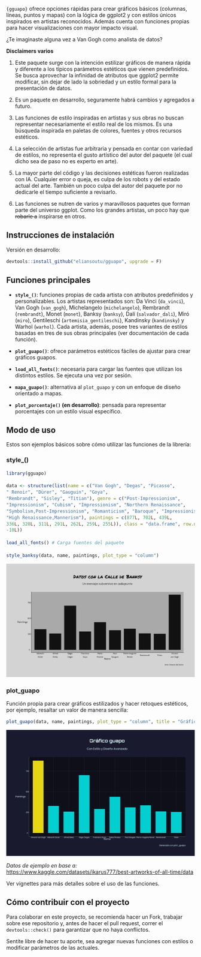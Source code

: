 
`{gguapo}` ofrece opciones rápidas para crear gráficos básicos (columnas, líneas, puntos y mapas) con la lógica de ggplot2 y con estilos únicos inspirados en artistas reconocidos. Además cuenta con funciones propias para hacer visualizaciones con mayor impacto visual.

¿Te imaginaste alguna vez a Van Gogh como analista de datos? 

**Disclaimers varios**

1. Este paquete surge con la intención estilizar gráficos de manera rápida y diferente a los típicos parámetros estéticos que vienen predefinidos. Se busca aprovechar la infinidad de atributos que ggplot2 permite modificar, sin dejar de lado la sobriedad y un estilo formal para la presentación de datos.

2. Es un paquete en desarrollo, seguramente habrá cambios y agregados a futuro.

3. Las funciones de estilo inspiradas en artistas y sus obras no buscan representar necesariamente el estilo real de los mismos. Es una búsqueda inspirada en paletas de colores, fuentes y otros recursos estéticos.

4. La selección de artistas fue arbitraria y pensada en contar con variedad de estilos, no representa el gusto artístico del autor del paquete (el cual dicho sea de paso no es experto en arte). 

5. La mayor parte del código y las decisiones estéticas fueron realizadas con IA. Cualquier error o queja, es culpa de los robots y del estado actual del arte. También un poco culpa del autor del paquete por no dedicarle el tiempo suficiente a revisarlo.

6. Las funciones se nutren de varios y maravillosos paquetes que forman parte del universo ggplot. Como los grandes artistas, un poco hay que ~~robarle a~~ inspirarse en otros.

## Instrucciones de instalación

Versión en desarrollo:

``` r
devtools::install_github("eliansoutu/gguapo", upgrade = F)
```

## Funciones principales

-   **`style_()`**: funciones propias de cada artista con atributos predefinidos y personalizables. Los artistas representados son: Da Vinci (`da_vinci`), Van Gogh (`van_gogh`), Michelangelo (`michelangelo`), Rembrandt (`rembrandt`), Monet (`monet`), Banksy (`banksy`), Dalí (`salvador_dali`), Miró (`miro`), Gentileschi (`artemisia_gentileschi`), Kandinsky (`kandinsky`) y Warhol (`warhol`). Cada artista, además, posee tres variantes de estilos basadas en tres de sus obras principales (ver documentación de cada función).

-   **`plot_guapo()`**: ofrece parámetros estéticos fáciles de ajustar para crear gráficos guapos.

-   **`load_all_fonts()`**: necesaria para cargar las fuentes que utilizan los distintos estilos. Se ejecuta una vez por sesión.

-   **`mapa_guapo()`**: alternativa al `plot_guapo` y con un enfoque de diseño orientado a mapas.

-   **`plot_porcentaje()` (en desarrollo)**: pensada para representar porcentajes con un estilo visual específico.


## Modo de uso

Estos son ejemplos básicos sobre cómo utilizar las funciones de la librería:

### style_()

``` r
library(gguapo)

data <- structure(list(name = c("Van Gogh", "Degas", "Picasso", 
" Renoir", "Dürer", "Gauguin", "Goya", 
"Rembrandt", "Sisley", "Titian"), genre = c("Post-Impressionism", 
"Impressionism", "Cubism", "Impressionism", "Northern Renaissance", 
"Symbolism,Post-Impressionism", "Romanticism", "Baroque", "Impressionism", 
"High Renaissance,Mannerism"), paintings = c(877L, 702L, 439L, 
336L, 328L, 311L, 291L, 262L, 259L, 255L)), class = "data.frame", row.names = c(NA, 
-10L))

load_all_fonts() # Carga fuentes del paquete

style_banksy(data, name, paintings, plot_type = "column")

```
![](man/figures/banksy.png)

### plot_guapo

Función propia para crear gráficos estilizados y hacer retoques estéticos, por ejemplo, resaltar un valor de manera sencilla:

``` r
plot_guapo(data, name, paintings, plot_type = "column", title = "Gráfico guapo", dark_mode = T, highlight_values = c("Vincent van Gogh"))

```
![](man/figures/plot_guapo.png)

*Datos de ejemplo en base a:* https://www.kaggle.com/datasets/ikarus777/best-artworks-of-all-time/data

Ver vignettes para más detalles sobre el uso de las funciones.

## Cómo contribuir con el proyecto

Para colaborar en este proyecto, se recomienda hacer un Fork, trabajar
sobre ese repositorio y, antes de hacer el pull request, correr el
`devtools::check()` para garantizar que no haya conflictos.

Sentíte libre de hacer tu aporte, sea agregar nuevas funciones con estilos o modificar parámetros de las actuales.
